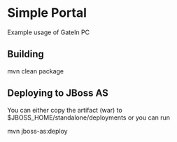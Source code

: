 Simple Portal
=============

Example usage of GateIn PC

Building
-----------

mvn clean package

Deploying to JBoss AS
-----------

You can either copy the artifact (war) to $JBOSS_HOME/standalone/deployments or you can run

   mvn jboss-as:deploy

